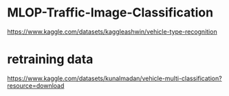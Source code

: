 # MLOP-Traffic-Image-Classification

https://www.kaggle.com/datasets/kaggleashwin/vehicle-type-recognition

# retraining data

https://www.kaggle.com/datasets/kunalmadan/vehicle-multi-classification?resource=download
